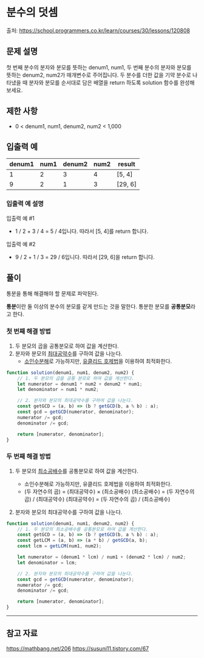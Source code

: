 # 분수의 덧셈

출처: <https://school.programmers.co.kr/learn/courses/30/lessons/120808>

## 문제 설명

첫 번째 분수의 분자와 분모를 뜻하는 denum1, num1, 두 번째 분수의 분자와 분모를 뜻하는 denum2, num2가 매개변수로 주어집니다. 두 분수를 더한 값을 기약 분수로 나타냈을 때 분자와 분모를 순서대로 담은 배열을 return 하도록 solution 함수를 완성해보세요.

## 제한 사항

- 0 < denum1, num1, denum2, num2 < 1,000

## 입출력 예

|denum1|num1|denum2|num2|result|
|---|---|---|---|---|
|1|2|3|4|[5, 4]|
|9|2|1|3|[29, 6]|

### 입출력 예 설명

입출력 예 #1

- 1 / 2 + 3 / 4 = 5 / 4입니다. 따라서 [5, 4]를 return 합니다.

입출력 예 #2

- 9 / 2 + 1 / 3 = 29 / 6입니다. 따라서 [29, 6]을 return 합니다.

## 풀이

통분을 통해 해결해야 할 문제로 파악된다.

**통분**이란 둘 이상의 분수의 분모를 같게 만드는 것을 말한다.
통분한 분모를 **공통분모**라고 한다.

### 첫 번째 해결 방법

1. 두 분모의 곱을 공통분모로 하여 값을 계산한다.
2. 분자와 분모의 [최대공약수](https://ko.wikipedia.org/wiki/%EC%B5%9C%EB%8C%80%EA%B3%B5%EC%95%BD%EC%88%98)를 구하여 값을 나눈다.
   - [소인수분해](https://ko.wikipedia.org/wiki/%EC%86%8C%EC%9D%B8%EC%88%98%EB%B6%84%ED%95%B4)로 가능하지만, [유클리드 호제법](https://ko.wikipedia.org/wiki/%EC%9C%A0%ED%81%B4%EB%A6%AC%EB%93%9C_%ED%98%B8%EC%A0%9C%EB%B2%95)을 이용하여 최적화한다.

```js
function solution(denum1, num1, denum2, num2) {
    // 1. 두 분모의 곱을 공통 분모로 하여 값을 계산한다.
    let numerator = denum1 * num2 + denum2 * num1;
    let denominator = num1 * num2;

    // 2. 분자와 분모의 최대공약수를 구하여 값을 나눈다.
    const getGCD = (a, b) => (b ? getGCD(b, a % b) : a);
    const gcd = getGCD(numerator, denominator);
    numerator /= gcd;
    denominator /= gcd;

    return [numerator, denominator];
}
```

### 두 번째 해결 방법

1. 두 분모의 [최소공배수](https://ko.wikipedia.org/wiki/%EC%B5%9C%EC%86%8C%EA%B3%B5%EB%B0%B0%EC%88%98)를 공통분모로 하여 값을 계산한다.
   - 소인수분해로 가능하지만, 유클리드 호제법을 이용하여 최적화한다.
   - (두 자연수의 곱) = (최대공약수) × (최소공배수)
(최소공배수) = (두 자연수의 곱) / (최대공약수)
(최대공약수) = (두 자연수의 곱) / (최소공배수)

2. 분자와 분모의 최대공약수를 구하여 값을 나눈다.

```js
function solution(denum1, num1, denum2, num2) {
    // 1. 두 분모의 최소공배수를 공통분모로 하여 값을 계산한다.
    const getGCD = (a, b) => (b ? getGCD(b, a % b) : a);
    const getLCM = (a, b) => (a * b) / getGCD(a, b);
    const lcm = getLCM(num1, num2);

    let numerator = (denum1 * lcm) / num1 + (denum2 * lcm) / num2;
    let denominator = lcm;

    // 2. 분자와 분모의 최대공약수를 구하여 값을 나눈다.
    const gcd = getGCD(numerator, denominator);
    numerator /= gcd;
    denominator /= gcd;

    return [numerator, denominator];
}
```

---

## 참고 자료

<https://mathbang.net/206>
<https://susuni11.tistory.com/67>
